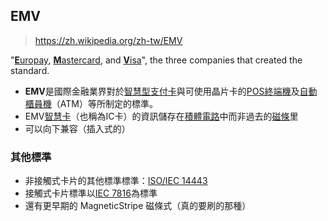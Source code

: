 ## EMV
> https://zh.wikipedia.org/zh-tw/EMV

"[**E**uropay](https://en.wikipedia.org/wiki/Europay_International "Europay International"), [**M**astercard](https://en.wikipedia.org/wiki/Mastercard "Mastercard"), and [**V**isa](https://en.wikipedia.org/wiki/Visa_Inc. "Visa Inc.")", the three companies that created the standard.
- **EMV**是國際金融業界對於[智慧型](https://zh.wikipedia.org/wiki/%E6%99%BA%E6%85%A7 "智慧型")[支付卡](https://zh.wikipedia.org/wiki/%E6%94%AF%E4%BB%98%E5%8D%A1 "支付卡")與可使用晶片卡的[POS終端機](https://zh.wikipedia.org/wiki/%E9%8A%B7%E5%94%AE%E6%99%82%E9%BB%9E%E6%83%85%E5%A0%B1%E7%B3%BB%E7%B5%B1 "銷售時點情報系統")及[自動櫃員機](https://zh.wikipedia.org/wiki/%E8%87%AA%E5%8B%95%E6%AB%83%E5%93%A1%E6%A9%9F "自動櫃員機")（ATM）等所制定的標準。
- EMV[智慧卡](https://zh.wikipedia.org/wiki/%E6%99%BA%E6%85%A7%E5%8D%A1 "智慧卡")（也稱為IC卡）的資訊儲存在[積體電路](https://zh.wikipedia.org/wiki/%E9%9B%86%E6%88%90%E7%94%B5%E8%B7%AF "積體電路")中而非過去的[磁條](https://zh.wikipedia.org/wiki/%E7%A3%81%E6%9D%A1 "磁條")里
- 可以向下兼容（插入式的）

### 其他標準
- 非接觸式卡片的其他標準標準：[ISO/IEC 14443](https://zh.wikipedia.org/wiki/ISO/IEC_14443)
- 接觸式卡片標準以[IEC 7816](ISO/IEC%207816.md)為標準
- 還有更早期的 MagneticStripe 磁條式（真的要刷的那種）